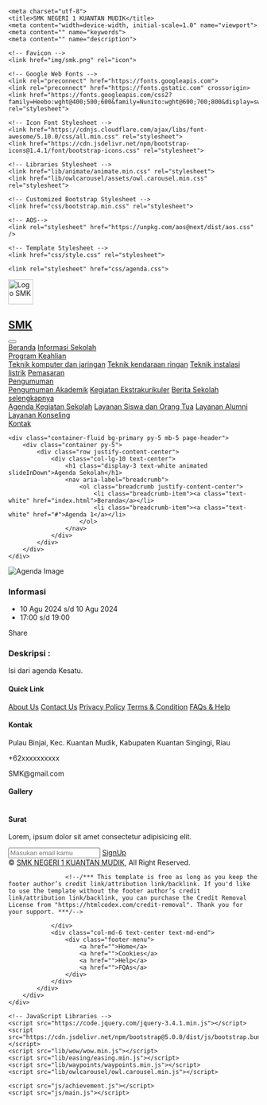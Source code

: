 <!DOCTYPE html>
<html lang="en">
<head>
    <meta charset="UTF-8">
    <meta name="viewport" content="width=device-width, initial-scale=1.0">
    <title>Document</title>

    <meta charset="utf-8">
    <title>SMK NEGERI 1 KUANTAN MUDIK</title>
    <meta content="width=device-width, initial-scale=1.0" name="viewport">
    <meta content="" name="keywords">
    <meta content="" name="description">

    <!-- Favicon -->
    <link href="img/smk.png" rel="icon">

    <!-- Google Web Fonts -->
    <link rel="preconnect" href="https://fonts.googleapis.com">
    <link rel="preconnect" href="https://fonts.gstatic.com" crossorigin>
    <link href="https://fonts.googleapis.com/css2?family=Heebo:wght@400;500;600&family=Nunito:wght@600;700;800&display=swap" rel="stylesheet">

    <!-- Icon Font Stylesheet -->
    <link href="https://cdnjs.cloudflare.com/ajax/libs/font-awesome/5.10.0/css/all.min.css" rel="stylesheet">
    <link href="https://cdn.jsdelivr.net/npm/bootstrap-icons@1.4.1/font/bootstrap-icons.css" rel="stylesheet">

    <!-- Libraries Stylesheet -->
    <link href="lib/animate/animate.min.css" rel="stylesheet">
    <link href="lib/owlcarousel/assets/owl.carousel.min.css" rel="stylesheet">

    <!-- Customized Bootstrap Stylesheet -->
    <link href="css/bootstrap.min.css" rel="stylesheet">

    <!-- AOS-->
    <link rel="stylesheet" href="https://unpkg.com/aos@next/dist/aos.css" />

    <!-- Template Stylesheet -->
    <link href="css/style.css" rel="stylesheet">

    <link rel="stylesheet" href="css/agenda.css">
</head>
<body>

<!-- Navbar Start -->
<nav class="navbar navbar-expand-lg bg-white navbar-light shadow sticky-top p-0">
    <a href="index.html" class="navbar-brand d-flex align-items-center px-4 px-lg-5">
        <img src="img/smk.png" alt="Logo SMK" style="height: 50px; margin-right: 10px;">
        <h2 class="m-0 text-primary">SMK</h2>
    </a>
    <button type="button" class="navbar-toggler me-4" data-bs-toggle="collapse" data-bs-target="#navbarCollapse">
        <span class="navbar-toggler-icon"></span>
    </button>
    <div class="collapse navbar-collapse" id="navbarCollapse">
        <div class="navbar-nav ms-auto p-4 p-lg-0">
            <a href="index.html" class="nav-item nav-link">Beranda</a>
            <a href="#" class="nav-item nav-link">Informasi Sekolah</a>           
            <div class="nav-item dropdown">
                <a href="#" class="nav-link dropdown-toggle" data-bs-toggle="dropdown">Program Keahlian</a>
                <div class="dropdown-menu fade-down m-0">
                    <a href="404.html" class="dropdown-item">Teknik komputer dan jaringan</a>
                    <a href="404.html" class="dropdown-item">Teknik kendaraan ringan</a>
                    <a href="404.html" class="dropdown-item">Teknik instalasi listrik</a>
                    <a href="404.html" class="dropdown-item">Pemasaran</a>
                </div>
            </div>
            <div class="nav-item dropdown">
                <a href="#" class="nav-link dropdown-toggle" data-bs-toggle="dropdown">Pengumuman</a>
                <div class="dropdown-menu fade-down m-0">
                    <a href="pengumuman.html" class="dropdown-item">Pengumuman Akademik</a>
                    <a href="404.html" class="dropdown-item"> Kegiatan Ekstrakurikuler</a>
                    <a href="berita.html" class="dropdown-item">Berita Sekolah</a>
                </div>
            </div>
            <div class="nav-item dropdown">
                <a href="#" class="nav-link dropdown-toggle" data-bs-toggle="dropdown">selengkapnya</a>
                <div class="dropdown-menu fade-down m-0">
                    <a href="agenda1.html" class="dropdown-item active">Agenda Kegiatan Sekolah</a>
                    <a href="404.html" class="dropdown-item">Layanan Siswa dan Orang Tua</a>
                    <a href="404.html" class="dropdown-item">Layanan Alumni</a>
                    <a href="404.html" class="dropdown-item">Layanan Konseling</a>
                </div>
            </div>
            <a href="contact.html" class="nav-item nav-link">Kontak</a>
        </div>
       <!-- <a href="login.html" class="btn btn-primary py-4 px-lg-5 d-none d-lg-block">Login<i class="fa fa-arrow-right ms-3"></i></a> -->
    </div>
    </div>      
</nav>
<!-- Navbar End -->

<!-- Header Start -->
    <div class="container-fluid bg-primary py-5 mb-5 page-header">
        <div class="container py-5">
            <div class="row justify-content-center">
                <div class="col-lg-10 text-center">
                    <h1 class="display-3 text-white animated slideInDown">Agenda Sekolah</h1>
                    <nav aria-label="breadcrumb">
                        <ol class="breadcrumb justify-content-center">
                            <li class="breadcrumb-item"><a class="text-white" href="index.html">Beranda</a></li>
                            <li class="breadcrumb-item"><a class="text-white" href="#">Agenda 1</a></li>
                        </ol>
                    </nav>
                </div>
            </div>
        </div>
    </div>
<!-- Header End -->

<!--agenda 1-->
<div class="agenda-detail-container">
    <div class="image-container">
        <img src="img/cat-1.jpg" alt="Agenda Image">
    </div>
    <div class="info-container">
        <h3>Informasi</h3>
        <ul>
            <li>
                <i class="fas fa-calendar-alt"></i>
                10 Agu 2024 s/d 10 Agu 2024
            </li>
            <li>
                <i class="fas fa-clock"></i>
                17:00 s/d 19:00
            </li>
        </ul>
        <div class="share-icons">
            <span>Share</span>
            <a href="#"><i class="fab fa-facebook-f"></i></a>
            <a href="#"><i class="fab fa-twitter"></i></a>
            <a href="#"><i class="fab fa-whatsapp"></i></a>
            <a href="#"><i class="fab fa-linkedin-in"></i></a>
            <a href="#"><i class="fas fa-envelope"></i></a>
        </div>
    </div>
</div>
<div class="description-container">
    <h3>Deskripsi :</h3>
    <p>Isi dari agenda Kesatu.</p>
</div>
<!--agenda 1 end -->

<!-- Footer Start -->
<div class="container-fluid bg-dark text-light footer pt-5 mt-5 wow fadeIn" data-wow-delay="0.1s">
    <div class="container py-5">
        <div class="row g-5">
            <div class="col-lg-3 col-md-6">
                <h4 class="text-white mb-3">Quick Link</h4>
                <a class="btn btn-link" href="">About Us</a>
                <a class="btn btn-link" href="">Contact Us</a>
                <a class="btn btn-link" href="">Privacy Policy</a>
                <a class="btn btn-link" href="">Terms & Condition</a>
                <a class="btn btn-link" href="">FAQs & Help</a>
            </div>
            <div class="col-lg-3 col-md-6">
                <h4 class="text-white mb-3">Kontak</h4>
                <p class="mb-2"><i class="fa fa-map-marker-alt me-3"></i>Pulau Binjai, Kec. Kuantan Mudik, Kabupaten Kuantan Singingi, Riau</p>
                <p class="mb-2"><i class="fa fa-phone-alt me-3"></i>+62xxxxxxxxxx</p>
                <p class="mb-2"><i class="fa fa-envelope me-3"></i>SMK@gmail.com</p>
                <div class="d-flex pt-2">
                    <a class="btn btn-outline-light btn-social" href=""><i class="fab fa-twitter"></i></a>
                    <a class="btn btn-outline-light btn-social" href=""><i class="fab fa-facebook-f"></i></a>
                    <a class="btn btn-outline-light btn-social" href=""><i class="fab fa-youtube"></i></a>
                    <a class="btn btn-outline-light btn-social" href=""><i class="fab fa-linkedin-in"></i></a>
                </div>
            </div>
            <div class="col-lg-3 col-md-6">
                <h4 class="text-white mb-3">Gallery</h4>
                <div class="row g-2 pt-2">
                    <div class="col-4">
                        <img class="img-fluid bg-light p-1" src="img/course-1.jpg" alt="">
                    </div>
                    <div class="col-4">
                        <img class="img-fluid bg-light p-1" src="img/course-2.jpg" alt="">
                    </div>
                    <div class="col-4">
                        <img class="img-fluid bg-light p-1" src="img/course-3.jpg" alt="">
                    </div>
                    <div class="col-4">
                        <img class="img-fluid bg-light p-1" src="img/course-2.jpg" alt="">
                    </div>
                    <div class="col-4">
                        <img class="img-fluid bg-light p-1" src="img/course-3.jpg" alt="">
                    </div>
                    <div class="col-4">
                        <img class="img-fluid bg-light p-1" src="img/course-1.jpg" alt="">
                    </div>
                </div>
            </div>
            <div class="col-lg-3 col-md-6">
                <h4 class="text-white mb-3">Surat</h4>
                <p>Lorem, ipsum dolor sit amet consectetur adipisicing elit.</p>
                <div class="position-relative mx-auto" style="max-width: 400px;">
                    <input class="form-control border-0 w-100 py-3 ps-4 pe-5" type="text" placeholder="Masukan email kamu">
                    <a href="login.html" class="btn btn-primary py-2 position-absolute top-0 end-0 mt-2 me-2">SignUp</a>
                </div>
            </div>
        </div>
    </div>
    <div class="container">
        <div class="copyright">
            <div class="row">
                <div class="col-md-6 text-center text-md-start mb-3 mb-md-0">
                    &copy; <a class="border-bottom" href="#">SMK NEGERI 1 KUANTAN MUDIK</a>, All Right Reserved.

                    <!--/*** This template is free as long as you keep the footer author’s credit link/attribution link/backlink. If you'd like to use the template without the footer author’s credit link/attribution link/backlink, you can purchase the Credit Removal License from "https://htmlcodex.com/credit-removal". Thank you for your support. ***/-->
                    
                </div>
                <div class="col-md-6 text-center text-md-end">
                    <div class="footer-menu">
                        <a href="">Home</a>
                        <a href="">Cookies</a>
                        <a href="">Help</a>
                        <a href="">FQAs</a>
                    </div>
                </div>
            </div>
        </div>
    </div>
</div>
<!-- Footer End -->

<!-- Back to Top -->
<a href="#" class="btn btn-lg btn-primary btn-lg-square back-to-top"><i class="bi bi-arrow-up"></i></a>
<!-- Back to Top end-->

    <!-- JavaScript Libraries -->
    <script src="https://code.jquery.com/jquery-3.4.1.min.js"></script>
    <script src="https://cdn.jsdelivr.net/npm/bootstrap@5.0.0/dist/js/bootstrap.bundle.min.js"></script>
    <script src="lib/wow/wow.min.js"></script>
    <script src="lib/easing/easing.min.js"></script>
    <script src="lib/waypoints/waypoints.min.js"></script>
    <script src="lib/owlcarousel/owl.carousel.min.js"></script>

<!-- Template Javascript -->

<!--fitur translate-->
<script type="text/javascript">
    function googleTranslateElementInit() {
        new google.translate.TranslateElement({
            pageLanguage: 'id', // Bahasa default situs Anda
            includedLanguages: 'en,id', // Bahasa yang diizinkan (Inggris dan Indonesia)
            layout: google.translate.TranslateElement.InlineLayout.SIMPLE
        }, 'google_translate_element');
    }

    function translatePage(language) {
        var selectField = document.querySelector("select.goog-te-combo");
        if (selectField) {
            selectField.value = language;
            selectField.dispatchEvent(new Event('change'));
        }
    }
</script>
<script type="text/javascript" src="//translate.google.com/translate_a/element.js?cb=googleTranslateElementInit"></script>
<!--fitur translate end-->
  
<script src="https://unpkg.com/aos@next/dist/aos.js"></script>
<script>
  AOS.init();
</script>

    <script src="js/achievement.js"></script>
    <script src="js/main.js"></script>

</body>
</html>
